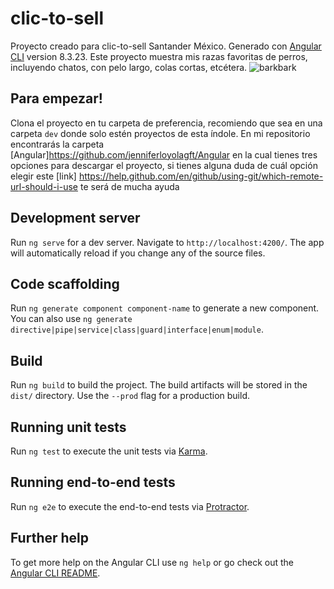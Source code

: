 # clic-to-sell
Proyecto creado para clic-to-sell Santander México. Generado con [Angular CLI](https://github.com/angular/angular-cli) version 8.3.23.
Este proyecto muestra mis razas favoritas de perros, incluyendo chatos, con pelo largo, colas cortas, etcétera.
![barkbark](https://media.giphy.com/media/l41YbcuvFhMPY0TWU/giphy.gif)

## Para empezar!

Clona el proyecto en tu carpeta de preferencia, recomiendo que sea en una carpeta `dev` donde solo estén proyectos de esta índole.
En mi repositorio encontrarás la carpeta [Angular]https://github.com/jenniferloyolagft/Angular en la cual tienes tres opciones para descargar el proyecto, si tienes alguna duda de cuál opción elegir este [link] https://help.github.com/en/github/using-git/which-remote-url-should-i-use te será de mucha ayuda 

## Development server

Run `ng serve` for a dev server. Navigate to `http://localhost:4200/`. The app will automatically reload if you change any of the source files.

## Code scaffolding

Run `ng generate component component-name` to generate a new component. You can also use `ng generate directive|pipe|service|class|guard|interface|enum|module`.

## Build

Run `ng build` to build the project. The build artifacts will be stored in the `dist/` directory. Use the `--prod` flag for a production build.

## Running unit tests

Run `ng test` to execute the unit tests via [Karma](https://karma-runner.github.io).

## Running end-to-end tests

Run `ng e2e` to execute the end-to-end tests via [Protractor](http://www.protractortest.org/).

## Further help

To get more help on the Angular CLI use `ng help` or go check out the [Angular CLI README](https://github.com/angular/angular-cli/blob/master/README.md).
